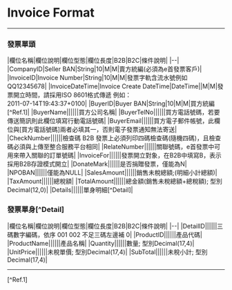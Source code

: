 # Invoice Format
---

### 發票單頭

|欄位名稱|欄位說明|欄位型態|欄位長度|B2B|B2C|條件說明|
|--|
|CompanyID|Seller BAN|String|10|M|M|賣方統編(必須為e首發票客戶)|
|InvoiceID|Invoice Number|String|10|M|M|發票字軌含流水號例如 QQ12345678|
|InvoiceDateTime|Invoice Create DateTime|DateTime||M|M|發票開立時間，請採用ISO 8601格式傳遞 例如：<br /> 2011-07-14T19:43:37+0100|
|BuyerID|Buyer BAN|String|10|M|M|買方統編[^Ref.1]|
|BuyerName||||||買方公司名稱|
|BuyerTelNo||||||買方電話號碼，若要傳送簡訊則此欄位填寫行動電話號碼|
|BuyerEmail||||||買方電子郵件帳號，此欄位與[買方電話號碼]兩者必填其一，否則電子發票通知無法寄送|
|CheckNumber||||||檢查碼 B2B 發票上必須列印四碼檢查碼(隨機四碼)，且檢查碼必須與上傳至整合服務平台相同|
|RelateNumber||||||關聯號碼，e首發票中可用來帶入關聯的訂單號碼|
|InvoiceFor||||||發票開立對象，在B2B中填寫B，表示採用B2B存證模式開立|
|DonateMark||||||是否捐贈發票，僅能為N|
|NPOBAN||||||僅能為NULL|
|SalesAmount||||||銷售未稅總額;(明細小計總額)|
|TaxAmount||||||總稅額|
|TotalAmount||||||總金額(銷售未稅總額+總稅額); 型別Decimal(12,0)|
|Details||||||單身明細[^Detail]|

### 發票單身[^Detail]
|欄位名稱|欄位說明|欄位型態|欄位長度|B2B|B2C|條件說明|
|--|
|DetailID||||||三碼數字編碼，依序 001 002 不足三碼左邊補 0|
|ProductID||||||產品代碼|
|ProductName||||||產品名稱|
|Quantity||||||數量; 型別Decimal(17,4)|
|UnitPrice||||||未稅單價; 型別Decimal(17,4)|
|SubTotal||||||未稅小計; 型別Decimal(17,4)|

---
[^Ref.1]



